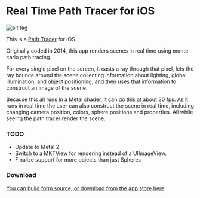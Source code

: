 # Real Time Path Tracer for iOS

![alt tag](https://www.dropbox.com/s/m5ufa0b7u7aytcf/SCENE_3.JPG?raw=1)

This is a [Path Tracer](https://en.wikipedia.org/wiki/Path_tracing) for iOS. 

Originally coded in 2014, this app renders scenes in real time using monte carlo path tracing. 

For every single pixel on the screen, it casts a ray through that pixel, lets the ray bounce around the scene collecting information about lighting, global illumination, and object positioning, and then uses that information to construct an image of the scene. 

Because this all runs in a Metal shader, it can do this at about 30 fps. As it runs in real time the user can also construct the scene in real time, including changing camera position, colors, sphere positions and properties. All while seeing the path tracer render the scene.

### TODO
- Update to Metal 2
- Switch to a MKTView for rendering instead of a UIImageView. 
- Finalize support for more objects than just Spheres

### Download
[You can build form source, or download from the app store here](https://itunes.apple.com/us/app/real-time-path-tracer/id1090761030?mt=8)
